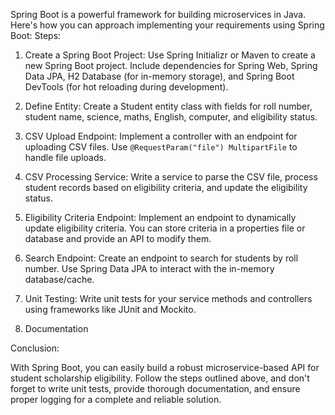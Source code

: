  Spring Boot is a powerful framework for building microservices in Java. Here's how you can approach implementing your requirements using Spring Boot:
Steps:

1. Create a Spring Boot Project: Use Spring Initializr or Maven to create a new Spring Boot project. Include dependencies for Spring Web, Spring Data JPA, H2 Database (for in-memory storage), and Spring Boot DevTools (for hot reloading during development).

2. Define Entity: Create a Student entity class with fields for roll number, student name, science, maths, English, computer, and eligibility status.

3. CSV Upload Endpoint: Implement a controller with an endpoint for uploading CSV files. Use `@RequestParam("file") MultipartFile` to handle file uploads.

4. CSV Processing Service: Write a service to parse the CSV file, process student records based on eligibility criteria, and update the eligibility status.

5. Eligibility Criteria Endpoint: Implement an endpoint to dynamically update eligibility criteria. You can store criteria in a properties file or database and provide an API to modify them.

6. Search Endpoint: Create an endpoint to search for students by roll number. Use Spring Data JPA to interact with the in-memory database/cache.

7. Unit Testing: Write unit tests for your service methods and controllers using frameworks like JUnit and Mockito.

8. Documentation

 Conclusion:

With Spring Boot, you can easily build a robust microservice-based API for student scholarship eligibility. Follow the steps outlined above, and don't forget to write unit tests, provide thorough documentation, and ensure proper logging for a complete and reliable solution.
